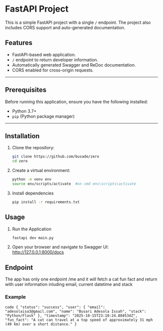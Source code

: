 # FastAPI Project

This is a simple FastAPI project with a single `/` endpoint. The project also includes CORS support and auto-generated documentation.

## Features

- FastAPI-based web application.
- `/` endpoint to return developer information.
- Automatically generated Swagger and ReDoc documentation.
- CORS enabled for cross-origin requests.

---

## Prerequisites

Before running this application, ensure you have the following installed:

- Python 3.7+
- `pip` (Python package manager)

---

## Installation

1. Clone the repository:
   ```bash
   git clone https://github.com/busade/zero
   cd zero

2. Create a virtual environment:
    ```bash
    python -m venv env
    source env/scripts/activate  #on cmd env\scripts\activate

3. Install dependencies
    ```bash
    pip install -r requirements.txt


## Usage
1. Run the Application
    ```bash
    fastapi dev main.py
2. Open your browser and navigate to
    Swagger UI: http://127.0.0.1:8000/docs


## Endpoint
The app has only one endpoint /me and it will fetch a cat fun fact and return with user information inluding email, current datetime and stack

### Example
`code
   {
    "status": "success",
    "user": {
        "email": "adesolaisa3@gmail.com",
        "name": "Busari Adesola Issah",
        "stack": "Python/Flask"
    },
    "timestamp": "2025-10-15T23:10:24.804534Z",
    "fun_fact": "A cat can travel at a top speed of approximately 31 mph (49 km) over a short distance."
}
`
